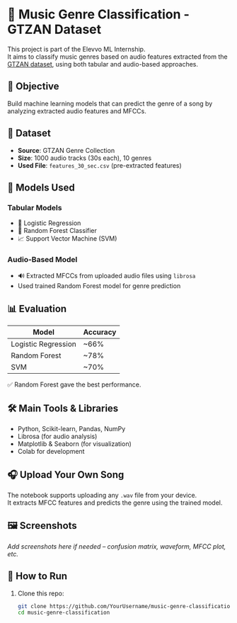 # 🎵 Music Genre Classification - GTZAN Dataset

This project is part of the Elevvo ML Internship.  
It aims to classify music genres based on audio features extracted from the [GTZAN dataset](http://marsyas.info/downloads/datasets.html), using both tabular and audio-based approaches.

## 📌 Objective

Build machine learning models that can predict the genre of a song by analyzing extracted audio features and MFCCs.

## 📁 Dataset

- **Source**: GTZAN Genre Collection
- **Size**: 1000 audio tracks (30s each), 10 genres
- **Used File**: `features_30_sec.csv` (pre-extracted features)

## 🧠 Models Used

### Tabular Models
- 🎯 Logistic Regression
- 🌲 Random Forest Classifier
- 📈 Support Vector Machine (SVM)

### Audio-Based Model
- 🔊 Extracted MFCCs from uploaded audio files using `librosa`
- Used trained Random Forest model for genre prediction

## 📊 Evaluation

| Model               | Accuracy |
|--------------------|----------|
| Logistic Regression| ~66%     |
| Random Forest      | ~78%     |
| SVM                | ~70%     |

✅ Random Forest gave the best performance.

## 🛠️ Main Tools & Libraries
- Python, Scikit-learn, Pandas, NumPy
- Librosa (for audio analysis)
- Matplotlib & Seaborn (for visualization)
- Colab for development

## 🎧 Upload Your Own Song

The notebook supports uploading any `.wav` file from your device.  
It extracts MFCC features and predicts the genre using the trained model.

## 🖼️ Screenshots
_Add screenshots here if needed – confusion matrix, waveform, MFCC plot, etc._

## 🚀 How to Run

1. Clone this repo:
   ```bash
   git clone https://github.com/YourUsername/music-genre-classification.git
   cd music-genre-classification
